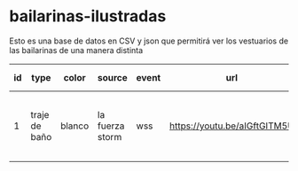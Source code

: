 # bailarinas-ilustradas
Esto es una base de datos en CSV y json que permitirá ver los vestuarios de las bailarinas de una manera distinta

|id	|type		|color	|	source	|	event		|url |	song		|song_url	|	country	|	state	meta	|	ilustrations |
|---|---|---|---|--|---|---|---|---|---|--|
|1	|traje de baño	|blanco	|la fuerza storm	|wss	|https://youtu.be/aIGftGITM5U |	|	|	USA|	NYC	|medias de red, diadema, transparente, tanga, botas altas, collar|	bust-1-1.jpg, design-1-1.jpg, legs-1-1.jpg, neck-1-1.jpg|
